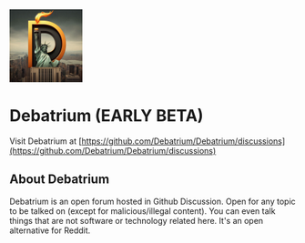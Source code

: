 <img src="logo.jpg" width="128px" height="128px">


# Debatrium (EARLY BETA)
Visit Debatrium at [https://github.com/Debatrium/Debatrium/discussions](https://github.com/Debatrium/Debatrium/discussions)


## About Debatrium
Debatrium is an open forum hosted in Github Discussion. Open for any topic to be talked on (except for malicious/illegal content). You can even talk things that are not software or technology related here. It's an open alternative for Reddit.
